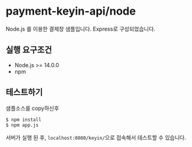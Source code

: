 # payment-keyin-api/node

Node.js 를 이용한 결제창 샘플입니다. Express로 구성되었습니다.

## 실행 요구조건

- Node.js >= 14.0.0
- npm

## 테스트하기

샘플소스를 copy하신후

```sh
$ npm install
$ npm app.js
```

서버가 실행 된 후, `localhost:8080/keyin/`으로 접속해서 테스트할 수 있습니다.
